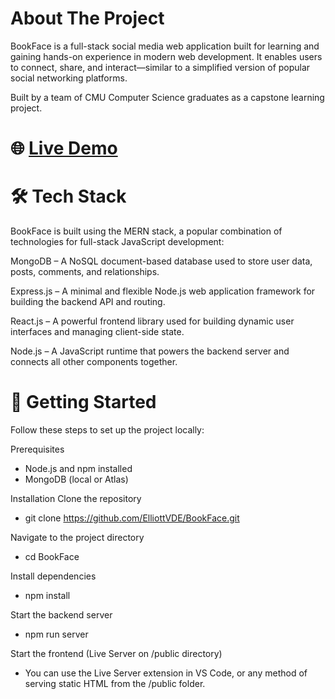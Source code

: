 # About The Project

BookFace is a full-stack social media web application built for learning and gaining hands-on experience in modern web development. It enables users to connect, share, and interact—similar to a simplified version of popular social networking platforms.

Built by a team of CMU Computer Science graduates as a capstone learning project.

# 🌐 [Live Demo](https://bookface-9q1u.onrender.com/]](https://bookface-9q1u.onrender.com/))

# 🛠️ Tech Stack
BookFace is built using the MERN stack, a popular combination of technologies for full-stack JavaScript development:

MongoDB – A NoSQL document-based database used to store user data, posts, comments, and relationships.

Express.js – A minimal and flexible Node.js web application framework for building the backend API and routing.

React.js – A powerful frontend library used for building dynamic user interfaces and managing client-side state.

Node.js – A JavaScript runtime that powers the backend server and connects all other components together.

# 🚀 Getting Started
Follow these steps to set up the project locally:

Prerequisites
- Node.js and npm installed
- MongoDB (local or Atlas)

Installation
Clone the repository
- git clone https://github.com/ElliottVDE/BookFace.git

Navigate to the project directory
- cd BookFace

Install dependencies
- npm install

Start the backend server
- npm run server

Start the frontend (Live Server on /public directory)
- You can use the Live Server extension in VS Code, or any method of serving static HTML from the /public folder.
